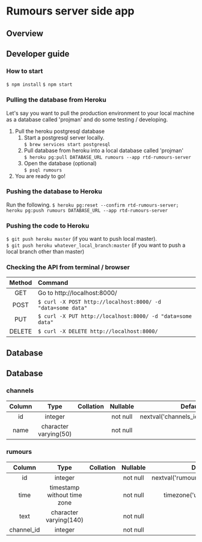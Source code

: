 # Rumours server side app
## Overview

## Developer guide

### How to start
`$ npm install`
`$ npm start`

### Pulling the database from Heroku
Let's say you want to pull the production environment to your local machine as a database called 'projman' and do some testing / developing.
1. Pull the heroku postgresql database
	1. Start a postgresql server locally.\
	`$ brew services start postgresql`
	2. Pull database from heroku into a local database called 'projman'\
	`$ heroku pg:pull DATABASE_URL rumours --app rtd-rumours-server`
	3. Open the database (optional)\
	`$ psql rumours`
1. You are ready to go!

### Pushing the database to Heroku
Run the following.
`$ heroku pg:reset --confirm rtd-rumours-server; heroku pg:push rumours DATABASE_URL --app rtd-rumours-server`

### Pushing the code to Heroku
`$ git push heroku master` (if you want to push local master).\
`$ git push heroku whatever_local_branch:master` (if you want to push a local branch other than master)

### Checking the API from terminal / browser
Method | Command
:-: | :-
GET | Go to http://localhost:8000/ 
POST | `$ curl -X POST http://localhost:8000/ -d "data=some data"`
PUT | `$ curl -X PUT http://localhost:8000/ -d "data=some data"`
DELETE | `$ curl -X DELETE http://localhost:8000/`


## Database
## Database
### channels
Column | Type | Collation | Nullable | Default
:-: | :-: | :-: | :-: | :-:
id     | integer               |           | not null | nextval('channels_id_seq'::regclass)
name   | character varying(50) |           | not null | 

### rumours
Column | Type | Collation | Nullable | Default
:-: | :-: | :-: | :-: | :-:
id         | integer                     |           | not null | nextval('rumours_id_seq'::regclass)
time       | timestamp without time zone |           | not null | timezone('utc'::text, now())
text       | character varying(140)      |           | not null | 
channel_id | integer                     |           | not null | 